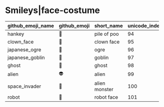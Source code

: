 # Smileys|face-costume

|github_emoji_name|github_emoji|short_name|unicode_index|
|---|---|---|---|
|hankey|:hankey:|pile of poo|94|
|clown_face|:clown_face:|clown face|95|
|japanese_ogre|:japanese_ogre:|ogre|96|
|japanese_goblin|:japanese_goblin:|goblin|97|
|ghost|:ghost:|ghost|98|
|alien|:alien:|alien|99|
|space_invader|:space_invader:|alien monster|100|
|robot|:robot:|robot face|101|
